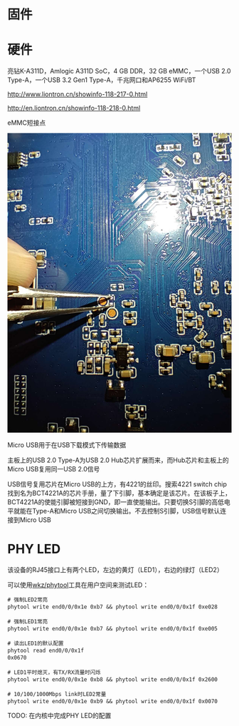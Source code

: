# 固件

# 硬件

亮钻K-A311D，Amlogic A311D SoC，4 GB DDR，32 GB eMMC，一个USB 2.0 Type-A，一个USB 3.2 Gen1 Type-A，千兆网口和AP6255 WiFi/BT

http://www.liontron.cn/showinfo-118-217-0.html

http://en.liontron.cn/showinfo-118-218-0.html

eMMC短接点

![emmc-short](pictures/emmc-short.jpg)

Micro USB用于在USB下载模式下传输数据

主板上的USB 2.0 Type-A为USB 2.0 Hub芯片扩展而来，而Hub芯片和主板上的Micro USB复用同一USB 2.0信号

USB信号复用芯片在Micro USB的上方，有4221的丝印。搜索4221 switch chip找到名为BCT4221A的芯片手册，量了下引脚，基本确定是该芯片。在该板子上，BCT4221A的使能引脚被短接到GND，即一直使能输出。只要切换S引脚的高低电平就能在Type-A和Micro USB之间切换输出。不去控制S引脚，USB信号默认连接到Micro USB

# PHY LED

该设备的RJ45接口上有两个LED，左边的黄灯（LED1），右边的绿灯（LED2）

可以使用[wkz/phytool](https://github.com/wkz/phytool)工具在用户空间来测试LED：

```
# 强制LED2常亮
phytool write end0/0/0x1e 0xb7 && phytool write end0/0/0x1f 0xe028

# 强制LED1常亮
phytool write end0/0/0x1e 0xb7 && phytool write end0/0/0x1f 0xe005

# 读出LED1的默认配置
phytool read end0/0/0x1f
0x0670

# LED1平时熄灭，有TX/RX流量时闪烁
phytool write end0/0/0x1e 0xb8 && phytool write end0/0/0x1f 0x2600

# 10/100/1000Mbps link时LED2常量
phytool write end0/0/0x1e 0xb9 && phytool write end0/0/0x1f 0x0070
```

TODO: 在内核中完成PHY LED的配置
